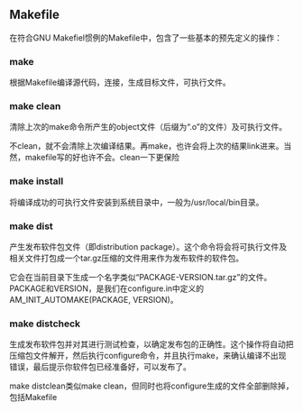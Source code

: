 ## Makefile

在符合GNU Makefiel惯例的Makefile中，包含了一些基本的预先定义的操作：

### make

根据Makefile编译源代码，连接，生成目标文件，可执行文件。

### make clean

清除上次的make命令所产生的object文件（后缀为“.o”的文件）及可执行文件。

不clean，就不会清除上次编译结果。再make，也许会将上次的结果link进来。当然，makefile写的好也许不会。clean一下更保险

### make install

将编译成功的可执行文件安装到系统目录中，一般为/usr/local/bin目录。

### make dist

产生发布软件包文件（即distribution package）。这个命令将会将可执行文件及相关文件打包成一个tar.gz压缩的文件用来作为发布软件的软件包。

它会在当前目录下生成一个名字类似“PACKAGE-VERSION.tar.gz”的文件。PACKAGE和VERSION，是我们在configure.in中定义的AM_INIT_AUTOMAKE(PACKAGE, VERSION)。

### make distcheck

生成发布软件包并对其进行测试检查，以确定发布包的正确性。这个操作将自动把压缩包文件解开，然后执行configure命令，并且执行make，来确认编译不出现错误，最后提示你软件包已经准备好，可以发布了。

make distclean类似make clean，但同时也将configure生成的文件全部删除掉，包括Makefile

